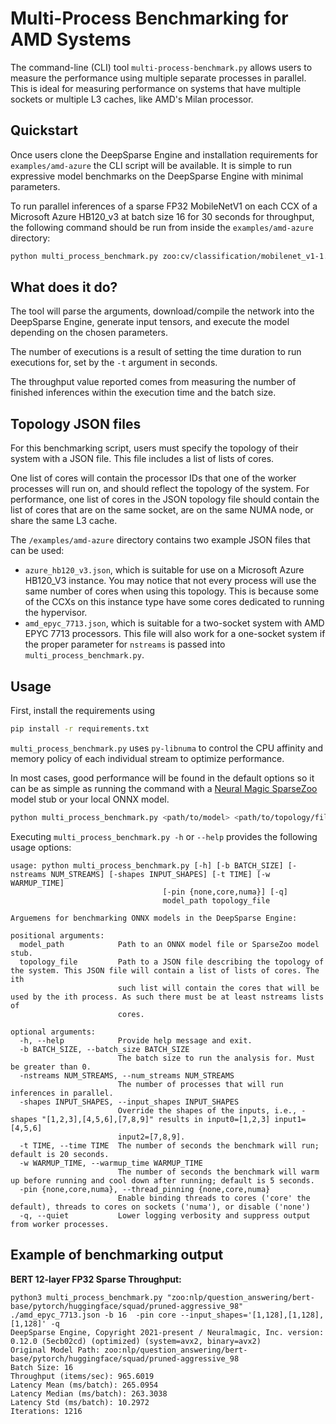 <!--
Copyright (c) 2021 - present / Neuralmagic, Inc. All Rights Reserved.

Licensed under the Apache License, Version 2.0 (the "License");
you may not use this file except in compliance with the License.
You may obtain a copy of the License at

   http://www.apache.org/licenses/LICENSE-2.0

Unless required by applicable law or agreed to in writing,
software distributed under the License is distributed on an "AS IS" BASIS,
WITHOUT WARRANTIES OR CONDITIONS OF ANY KIND, either express or implied.
See the License for the specific language governing permissions and
limitations under the License.
-->

# Multi-Process Benchmarking for AMD Systems

The command-line (CLI) tool `multi-process-benchmark.py` allows users to measure the performance using multiple separate processes in parallel. This is ideal for measuring performance on systems that have multiple sockets or multiple L3 caches, like AMD's Milan processor.

## Quickstart

Once users clone the DeepSparse Engine and installation requirements for `examples/amd-azure` the CLI script will be available.
It is simple to run expressive model benchmarks on the DeepSparse Engine with minimal parameters.

To run parallel inferences of a sparse FP32 MobileNetV1 on each CCX of a Microsoft Azure HB120\_v3 at batch size 16 for 30 seconds for throughput,
the following command should be run from inside the `examples/amd-azure` directory:
```bash
python multi_process_benchmark.py zoo:cv/classification/mobilenet_v1-1.0/pytorch/sparseml/imagenet/pruned-moderate ./azure_hb120_v3.json --batch_size 16 --time 30
```

## What does it do?

The tool will parse the arguments, download/compile the network into the DeepSparse Engine, generate input tensors, and execute the model depending on the chosen parameters.

The number of executions is a result of setting the time duration to run executions for, set by the `-t` argument in seconds.

The throughput value reported comes from measuring the number of finished inferences within the execution time and the batch size.

## Topology JSON files

For this benchmarking script, users must specify the topology of their system with a JSON file. This file includes a list of lists of cores. 

One list of cores will contain the processor IDs that one of the worker processes will run on, and should reflect the topology of the system. For performance, one list of cores in the JSON topology file should contain the list of cores that are on the same socket, are on the same NUMA node, or share the same L3 cache. 

The `/examples/amd-azure` directory contains two example JSON files that can be used:

- `azure_hb120_v3.json`, which is suitable for use on a Microsoft Azure HB120\_V3 instance. You may notice that not every process will use the same number of cores when using this topology. This is because some of the CCXs on this instance type have some cores dedicated to running the hypervisor.
- `amd_epyc_7713.json`, which is suitable for a two-socket system with AMD EPYC 7713 processors. This file will also work for a one-socket system if the proper parameter for `nstreams` is passed into `multi_process_benchmark.py`.

## Usage

First, install the requirements using
```bash
pip install -r requirements.txt
```
`multi_process_benchmark.py` uses `py-libnuma` to control the CPU affinity and memory policy of each individual stream to optimize performance.

In most cases, good performance will be found in the default options so it can be as simple as running the command with a [Neural Magic SparseZoo](https://sparsezoo.neuralmagic.com) model stub or your local ONNX model.

```bash
python multi_process_benchmark.py <path/to/model> <path/to/topology/file>
```

Executing `multi_process_benchmark.py -h` or `--help` provides the following usage options:

```
usage: python multi_process_benchmark.py [-h] [-b BATCH_SIZE] [-nstreams NUM_STREAMS] [-shapes INPUT_SHAPES] [-t TIME] [-w WARMUP_TIME]
                                  [-pin {none,core,numa}] [-q]
                                  model_path topology_file

Arguemens for benchmarking ONNX models in the DeepSparse Engine:

positional arguments:
  model_path            Path to an ONNX model file or SparseZoo model stub.
  topology_file         Path to a JSON file describing the topology of the system. This JSON file will contain a list of lists of cores. The ith
                        such list will contain the cores that will be used by the ith process. As such there must be at least nstreams lists of
                        cores.

optional arguments:
  -h, --help            Provide help message and exit.
  -b BATCH_SIZE, --batch_size BATCH_SIZE
                        The batch size to run the analysis for. Must be greater than 0.
  -nstreams NUM_STREAMS, --num_streams NUM_STREAMS
                        The number of processes that will run inferences in parallel.
  -shapes INPUT_SHAPES, --input_shapes INPUT_SHAPES
                        Override the shapes of the inputs, i.e., -shapes "[1,2,3],[4,5,6],[7,8,9]" results in input0=[1,2,3] input1=[4,5,6]
                        input2=[7,8,9].
  -t TIME, --time TIME  The number of seconds the benchmark will run; default is 20 seconds.
  -w WARMUP_TIME, --warmup_time WARMUP_TIME
                        The number of seconds the benchmark will warm up before running and cool down after running; default is 5 seconds.
  -pin {none,core,numa}, --thread_pinning {none,core,numa}
                        Enable binding threads to cores ('core' the default), threads to cores on sockets ('numa'), or disable ('none')
  -q, --quiet           Lower logging verbosity and suppress output from worker processes.
```

## Example of benchmarking output

**BERT 12-layer FP32 Sparse Throughput:**

```
python3 multi_process_benchmark.py "zoo:nlp/question_answering/bert-base/pytorch/huggingface/squad/pruned-aggressive_98" ./amd_epyc_7713.json -b 16  -pin core --input_shapes='[1,128],[1,128],[1,128]' -q
DeepSparse Engine, Copyright 2021-present / Neuralmagic, Inc. version: 0.12.0 (5ecb02cd) (optimized) (system=avx2, binary=avx2)
Original Model Path: zoo:nlp/question_answering/bert-base/pytorch/huggingface/squad/pruned-aggressive_98
Batch Size: 16
Throughput (items/sec): 965.6019
Latency Mean (ms/batch): 265.0954
Latency Median (ms/batch): 263.3038
Latency Std (ms/batch): 10.2972
Iterations: 1216
```
